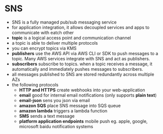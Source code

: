 # SNS

- SNS is a fully managed pub/sub messaging service
- for application integration, it allows decoupled services and apps to communicate with eatch other
- **topic** is a logical access point and communication channel
- a topic is able to deliver multiple protocols
- you can encrypt topics via KMS
- **publishers** use the AWS API via AWS CLI or SDK to push messages to a topic. Many AWS services integrate with SNS and act as publishers.
- **subscribers** subscribe to topics. when a topic receives a message, it automatically and immediately pushes messages to subscribers.
- all messages published to SNS are stored redundantly across multiple AZs
- the following protocols
  - **HTTP and HTTPS** create webhooks into your web-application
  - **email** good for internal email notifications (only supports **plain text**)
  - **email-json** sens you json via email
  - **amazon SQS** place SNS message into SQS queue
  - **amazon lambda** triggers a lambda function
  - **SMS** sends a text message
  - **platform application endpoints** mobile push eg. apple, google, microsoft baidu notification systems
